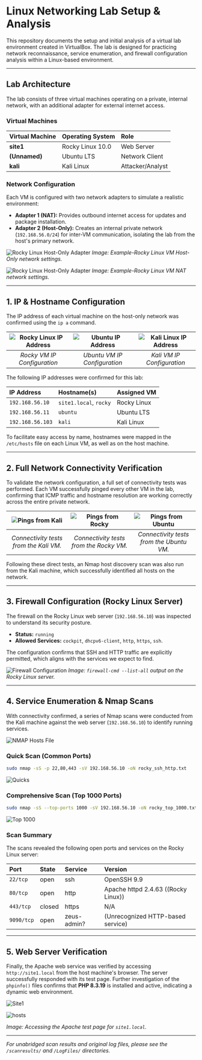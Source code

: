 # Linux Networking Lab Setup & Analysis

This repository documents the setup and initial analysis of a virtual lab environment created in VirtualBox. The lab is designed for practicing network reconnaissance, service enumeration, and firewall configuration analysis within a Linux-based environment.

---

## Lab Architecture

The lab consists of three virtual machines operating on a private, internal network, with an additional adapter for external internet access.

### Virtual Machines

| Virtual Machine | Operating System | Role |
| :--- | :--- | :--- |
| **site1** | Rocky Linux 10.0 | Web Server |
| **(Unnamed)** | Ubuntu LTS | Network Client |
| **kali** | Kali Linux | Attacker/Analyst |

### Network Configuration

Each VM is configured with two network adapters to simulate a realistic environment:
* **Adapter 1 (NAT):** Provides outbound internet access for updates and package installation.
* **Adapter 2 (Host-Only):** Creates an internal private network (`192.168.56.0/24`) for inter-VM communication, isolating the lab from the host's primary network.


![Rocky Linux Host-Only Adapter](screenshots/rockyhost.png)
_Image: Example-Rocky Linux VM Host-Only network settings._

![Rocky Linux Host-Only Adapter](screenshots/rockynat.png)
_Image: Example-Rocky Linux VM NAT network settings._

---

## 1. IP & Hostname Configuration

The IP address of each virtual machine on the host-only network was confirmed using the `ip a` command.

| ![Rocky Linux IP Address](screenshots/rockyipa.png) | ![Ubuntu IP Address](screenshots/ubuntuipa.png) | ![Kali Linux IP Address](screenshots/ipa.png) |
| :---: | :---: | :---: |
| _Rocky VM IP Configuration_ | _Ubuntu VM IP Configuration_ | _Kali VM IP Configuration_ |

The following IP addresses were confirmed for this lab:

| IP Address | Hostname(s) | Assigned VM |
| :--- | :--- | :--- |
| `192.168.56.10` | `site1.local`, `rocky` | Rocky Linux |
| `192.168.56.11` | `ubuntu` | Ubuntu LTS |
| `192.168.56.103`| `kali` | Kali Linux |

To facilitate easy access by name, hostnames were mapped in the `/etc/hosts` file on each Linux VM, as well as on the host machine.

---

## 2. Full Network Connectivity Verification

To validate the network configuration, a full set of connectivity tests was performed. Each VM successfully pinged every other VM in the lab, confirming that ICMP traffic and hostname resolution are working correctly across the entire private network.

| ![Pings from Kali](screenshots/kalitest.png) | ![Pings from Rocky](screenshots/rockypings.png) | ![Pings from Ubuntu](screenshots/ubuntupings.png) |
| :---: | :---: | :---: |
| _Connectivity tests from the Kali VM._ | _Connectivity tests from the Rocky VM._ | _Connectivity tests from the Ubuntu VM._ |

Following these direct tests, an Nmap host discovery scan was also run from the Kali machine, which successfully identified all hosts on the network.

---

## 3. Firewall Configuration (Rocky Linux Server)

The firewall on the Rocky Linux web server (`192.168.56.10`) was inspected to understand its security posture.

* **Status:** `running`
* **Allowed Services:** `cockpit`, `dhcpv6-client`, `http`, `https`, `ssh`.

The configuration confirms that SSH and HTTP traffic are explicitly permitted, which aligns with the services we expect to find.

![Firewall Configuration](screenshots/firwall.png)
_Image: `firewall-cmd --list-all` output on the Rocky Linux server._

---

## 4. Service Enumeration & Nmap Scans

With connectivity confirmed, a series of Nmap scans were conducted from the Kali machine against the web server (`192.168.56.10`) to identify running services.


![NMAP Hosts File](screenshots/namphosts.png)

### Quick Scan (Common Ports)

```bash
sudo nmap -sS -p 22,80,443 -sV 192.168.56.10 -oN rocky_ssh_http.txt
````

![Quicks](screenshots/nmapquick.png) 


### Comprehensive Scan (Top 1000 Ports)

```bash
sudo nmap -sS --top-ports 1000 -sV 192.168.56.10 -oN rocky_top_1000.txt
```
![Top 1000](screenshots/nmaptop1000.png)

### Scan Summary

The scans revealed the following open ports and services on the Rocky Linux server:

| Port | State | Service | Version |
| :--- | :--- | :--- | :--- |
| `22/tcp` | open | ssh | OpenSSH 9.9 |
| `80/tcp` | open | http | Apache httpd 2.4.63 ((Rocky Linux)) |
| `443/tcp` | closed | https | N/A |
| `9090/tcp`| open | zeus-admin? | (Unrecognized HTTP-based service) |

-----

## 5\. Web Server Verification

Finally, the Apache web service was verified by accessing `http://site1.local` from the host machine's browser. The server successfully responded with its test page. Further investigation of the `phpinfo()` files confirms that **PHP 8.3.19** is installed and active, indicating a dynamic web environment.


![Site1](screenshots/site1working.png) 


![hosts](screenshots/winhosts.png) 


*Image: Accessing the Apache test page for `site1.local`.*

-----

*For unabridged scan results and original log files, please see the `/scanresults/` and `/LogFiles/` directories.*

```
```
